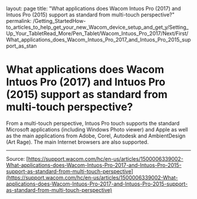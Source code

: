layout: page
title: "What applications does Wacom Intuos Pro (2017) and Intuos Pro (2015) support as standard from multi-touch perspective?"
permalink: /Getting_StartedHow-to_articles_to_help_get_your_new_Wacom_device_setup_and_get_y/Setting_Up_Your_TabletRead_More/Pen_Tablet/Wacom_Intuos_Pro_2017/Next/First/What_applications_does_Wacom_Intuos_Pro_2017_and_Intuos_Pro_2015_support_as_stan

# What applications does Wacom Intuos Pro (2017) and Intuos Pro (2015) support as standard from multi-touch perspective?

From a multi-touch perspective, Intuos Pro touch supports the standard Microsoft applications (including Windows Photo viewer) and Apple as well as the main applications from Adobe, Corel, Autodesk and AmbientDesign (Art Rage). The main Internet browsers are also supported.

---
Source: [https://support.wacom.com/hc/en-us/articles/1500006339002-What-applications-does-Wacom-Intuos-Pro-2017-and-Intuos-Pro-2015-support-as-standard-from-multi-touch-perspective](https://support.wacom.com/hc/en-us/articles/1500006339002-What-applications-does-Wacom-Intuos-Pro-2017-and-Intuos-Pro-2015-support-as-standard-from-multi-touch-perspective)

